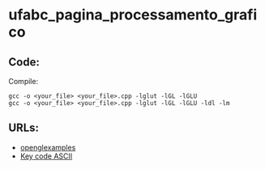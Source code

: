# ufabc_pagina_processamento_grafico

## Code:

Compile:
```
gcc -o <your_file> <your_file>.cpp -lglut -lGL -lGLU
gcc -o <your_file> <your_file>.cpp -lglut -lGL -lGLU -ldl -lm
```

## URLs:

- [openglexamples](https://cs.lmu.edu/~ray/notes/openglexamples/)
- [Key code ASCII](https://en.wikipedia.org/wiki/ASCII)
